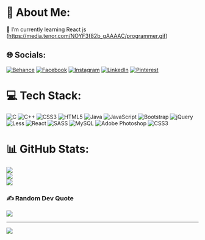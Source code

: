 # 💫 About Me:
🌱 I’m currently learning React js
(https://media.tenor.com/NOYF3f82b_gAAAAC/programmer.gif)

## 🌐 Socials:
[![Behance](https://img.shields.io/badge/Behance-1769ff?logo=behance&logoColor=white)](https://behance.net/NeelKoshiya)
[![Facebook](https://img.shields.io/badge/Facebook-%231877F2.svg?logo=Facebook&logoColor=white)](https://facebook.com/NeelKoshiya) 
[![Instagram](https://img.shields.io/badge/Instagram-%23E4405F.svg?logo=Instagram&logoColor=white)](https://instagram.com/_neel_2810_) 
[![LinkedIn](https://img.shields.io/badge/LinkedIn-%230077B5.svg?logo=linkedin&logoColor=white)](https://linkedin.com/in/NeelKoshiya) 
[![Pinterest](https://img.shields.io/badge/Pinterest-%23E60023.svg?logo=Pinterest&logoColor=white)](https://pinterest.com/NeelKoshiya) 

# 💻 Tech Stack:
![C](https://img.shields.io/badge/c-%2300599C.svg?style=flat-square&logo=c&logoColor=white) ![C++](https://img.shields.io/badge/c++-%2300599C.svg?style=flat-square&logo=c%2B%2B&logoColor=white) ![CSS3](https://img.shields.io/badge/css3-%231572B6.svg?style=flat-square&logo=css3&logoColor=white) ![HTML5](https://img.shields.io/badge/html5-%23E34F26.svg?style=flat-square&logo=html5&logoColor=white) ![Java](https://img.shields.io/badge/java-%23ED8B00.svg?style=flat-square&logo=java&logoColor=white) ![JavaScript](https://img.shields.io/badge/javascript-%23323330.svg?style=flat-square&logo=javascript&logoColor=%23F7DF1E) ![Bootstrap](https://img.shields.io/badge/bootstrap-%23563D7C.svg?style=flat-square&logo=bootstrap&logoColor=white) ![jQuery](https://img.shields.io/badge/jquery-%230769AD.svg?style=flat-square&logo=jquery&logoColor=white) ![Less](https://img.shields.io/badge/less-2B4C80?style=flat-square&logo=less&logoColor=white) ![React](https://img.shields.io/badge/react-%2320232a.svg?style=flat-square&logo=react&logoColor=%2361DAFB) ![SASS](https://img.shields.io/badge/SASS-hotpink.svg?style=flat-square&logo=SASS&logoColor=white) ![MySQL](https://img.shields.io/badge/mysql-%2300f.svg?style=flat-square&logo=mysql&logoColor=white) ![Adobe Photoshop](https://img.shields.io/badge/adobephotoshop-%2331A8FF.svg?style=flat-square&logo=adobephotoshop&logoColor=white) ![CSS3](https://img.shields.io/badge/css3-%231572B6.svg?style=flat-square&logo=css3&logoColor=white)
# 📊 GitHub Stats:
![](https://github-readme-stats.vercel.app/api?username=Neel028&theme=react&hide_border=false&include_all_commits=false&count_private=false)<br/>
![](https://github-readme-streak-stats.herokuapp.com/?user=Neel028&theme=react&hide_border=false)<br/>
![](https://github-readme-stats.vercel.app/api/top-langs/?username=Neel028&theme=react&hide_border=false&include_all_commits=false&count_private=false&layout=compact)

### ✍️ Random Dev Quote
![](https://quotes-github-readme.vercel.app/api?type=horizontal&theme=tokyonight)

---
[![](https://visitcount.itsvg.in/api?id=Neel028&icon=2&color=1)](https://visitcount.itsvg.in)

<!-- Proudly created with GPRM ( https://gprm.itsvg.in ) -->
